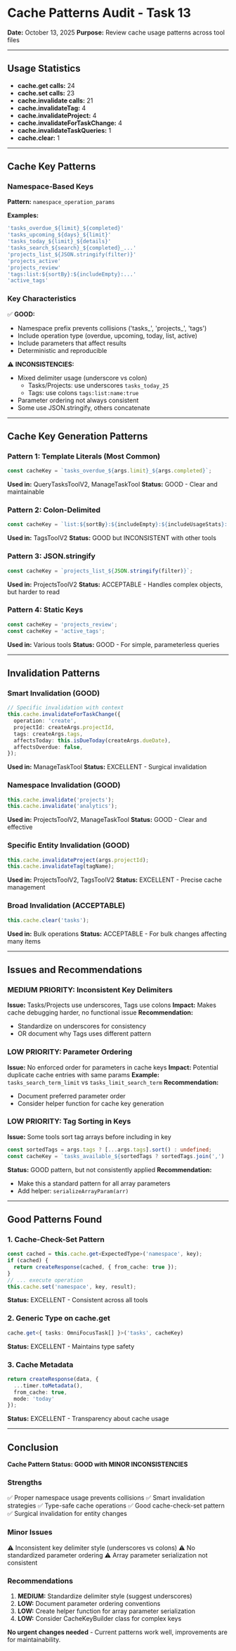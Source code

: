 # Cache Patterns Audit - Task 13
**Date:** October 13, 2025
**Purpose:** Review cache usage patterns across tool files

---

## Usage Statistics
- **cache.get calls:** 24
- **cache.set calls:** 23
- **cache.invalidate calls:** 21
- **cache.invalidateTag:** 4
- **cache.invalidateProject:** 4
- **cache.invalidateForTaskChange:** 4
- **cache.invalidateTaskQueries:** 1
- **cache.clear:** 1

---

## Cache Key Patterns

### Namespace-Based Keys
**Pattern:** `namespace_operation_params`

**Examples:**
```typescript
'tasks_overdue_${limit}_${completed}'
'tasks_upcoming_${days}_${limit}'
'tasks_today_${limit}_${details}'
'tasks_search_${search}_${completed}_...'
'projects_list_${JSON.stringify(filter)}'
'projects_active'
'projects_review'
'tags:list:${sortBy}:${includeEmpty}:...'
'active_tags'
```

### Key Characteristics
✅ **GOOD:**
- Namespace prefix prevents collisions ('tasks_', 'projects_', 'tags')
- Include operation type (overdue, upcoming, today, list, active)
- Include parameters that affect results
- Deterministic and reproducible

⚠️ **INCONSISTENCIES:**
- Mixed delimiter usage (underscore vs colon)
  - Tasks/Projects: use underscores `tasks_today_25`
  - Tags: use colons `tags:list:name:true`
- Parameter ordering not always consistent
- Some use JSON.stringify, others concatenate

---

## Cache Key Generation Patterns

### Pattern 1: Template Literals (Most Common)
```typescript
const cacheKey = `tasks_overdue_${args.limit}_${args.completed}`;
```
**Used in:** QueryTasksToolV2, ManageTaskTool
**Status:** GOOD - Clear and maintainable

### Pattern 2: Colon-Delimited
```typescript
const cacheKey = `list:${sortBy}:${includeEmpty}:${includeUsageStats}:...`;
```
**Used in:** TagsToolV2
**Status:** GOOD but INCONSISTENT with other tools

### Pattern 3: JSON.stringify
```typescript
const cacheKey = `projects_list_${JSON.stringify(filter)}`;
```
**Used in:** ProjectsToolV2
**Status:** ACCEPTABLE - Handles complex objects, but harder to read

### Pattern 4: Static Keys
```typescript
const cacheKey = 'projects_review';
const cacheKey = 'active_tags';
```
**Used in:** Various tools
**Status:** GOOD - For simple, parameterless queries

---

## Invalidation Patterns

### Smart Invalidation (GOOD)
```typescript
// Specific invalidation with context
this.cache.invalidateForTaskChange({
  operation: 'create',
  projectId: createArgs.projectId,
  tags: createArgs.tags,
  affectsToday: this.isDueToday(createArgs.dueDate),
  affectsOverdue: false,
});
```
**Used in:** ManageTaskTool
**Status:** EXCELLENT - Surgical invalidation

### Namespace Invalidation (GOOD)
```typescript
this.cache.invalidate('projects');
this.cache.invalidate('analytics');
```
**Used in:** ProjectsToolV2, ManageTaskTool
**Status:** GOOD - Clear and effective

### Specific Entity Invalidation (GOOD)
```typescript
this.cache.invalidateProject(args.projectId);
this.cache.invalidateTag(tagName);
```
**Used in:** ProjectsToolV2, TagsToolV2
**Status:** EXCELLENT - Precise cache management

### Broad Invalidation (ACCEPTABLE)
```typescript
this.cache.clear('tasks');
```
**Used in:** Bulk operations
**Status:** ACCEPTABLE - For bulk changes affecting many items

---

## Issues and Recommendations

### MEDIUM PRIORITY: Inconsistent Key Delimiters
**Issue:** Tasks/Projects use underscores, Tags use colons
**Impact:** Makes cache debugging harder, no functional issue
**Recommendation:**
- Standardize on underscores for consistency
- OR document why Tags uses different pattern

### LOW PRIORITY: Parameter Ordering
**Issue:** No enforced order for parameters in cache keys
**Impact:** Potential duplicate cache entries with same params
**Example:** `tasks_search_term_limit` vs `tasks_limit_search_term`
**Recommendation:**
- Document preferred parameter order
- Consider helper function for cache key generation

### LOW PRIORITY: Tag Sorting in Keys
**Issue:** Some tools sort tag arrays before including in key
```typescript
const sortedTags = args.tags ? [...args.tags].sort() : undefined;
const cacheKey = `tasks_available_${sortedTags ? sortedTags.join(',') : 'no-tags'}`;
```
**Status:** GOOD pattern, but not consistently applied
**Recommendation:**
- Make this a standard pattern for all array parameters
- Add helper: `serializeArrayParam(arr)`

---

## Good Patterns Found

### 1. Cache-Check-Set Pattern
```typescript
const cached = this.cache.get<ExpectedType>('namespace', key);
if (cached) {
  return createResponse(cached, { from_cache: true });
}
// ... execute operation
this.cache.set('namespace', key, result);
```
**Status:** EXCELLENT - Consistent across all tools

### 2. Generic Type on cache.get
```typescript
cache.get<{ tasks: OmniFocusTask[] }>('tasks', cacheKey)
```
**Status:** EXCELLENT - Maintains type safety

### 3. Cache Metadata
```typescript
return createResponse(data, {
  ...timer.toMetadata(),
  from_cache: true,
  mode: 'today'
});
```
**Status:** EXCELLENT - Transparency about cache usage

---

## Conclusion

**Cache Pattern Status: GOOD with MINOR INCONSISTENCIES**

### Strengths
✅ Proper namespace usage prevents collisions
✅ Smart invalidation strategies
✅ Type-safe cache operations
✅ Good cache-check-set pattern
✅ Surgical invalidation for entity changes

### Minor Issues
⚠️ Inconsistent key delimiter style (underscores vs colons)
⚠️ No standardized parameter ordering
⚠️ Array parameter serialization not consistent

### Recommendations
1. **MEDIUM:** Standardize delimiter style (suggest underscores)
2. **LOW:** Document parameter ordering conventions
3. **LOW:** Create helper function for array parameter serialization
4. **LOW:** Consider CacheKeyBuilder class for complex keys

**No urgent changes needed** - Current patterns work well, improvements are for maintainability.
